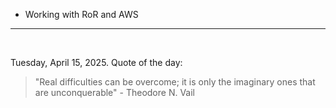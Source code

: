 - Working with RoR and AWS

---

<br>

<!-- quote_marker -->
Tuesday, April 15, 2025. Quote of the day:

> "Real difficulties can be overcome; it is only the imaginary ones that are unconquerable" - Theodore N. Vail
